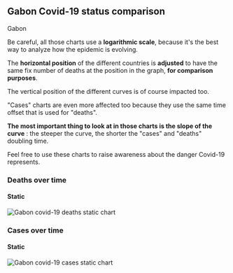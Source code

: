 ## Gabon Covid-19 status comparison 

Gabon



Be careful, all those charts use a **logarithmic scale**, because it's the best way to analyze how the epidemic is evolving.
 
The **horizontal position** of the different countries is **adjusted** to have the same fix number of deaths at the position in the graph, **for comparison purposes**.

The vertical position of the different curves is of course impacted too.

"Cases" charts are even more affected too because they use the same time offset that is used for "deaths".

**The most important thing to look at in those charts is the slope of the curve** : the steeper the curve, the shorter the "cases" and "deaths" doubling time.

Feel free to use these charts to raise awareness about the danger Covid-19 represents. 


 
### Deaths over time
 
#### Static
![Gabon covid-19 deaths static chart](https://raw.githubusercontent.com/madlag/coronavirus_study/master/notebooks/graphs/2020-03-31/countries/Gabon/2020-03-31_Gabon_deaths.png "Gabon covid-19 deaths static chart")   

 
### Cases over time
 
#### Static
![Gabon covid-19 cases static chart](https://raw.githubusercontent.com/madlag/coronavirus_study/master/notebooks/graphs/2020-03-31/countries/Gabon/2020-03-31_Gabon_cases.png "Gabon covid-19 cases static chart")   

